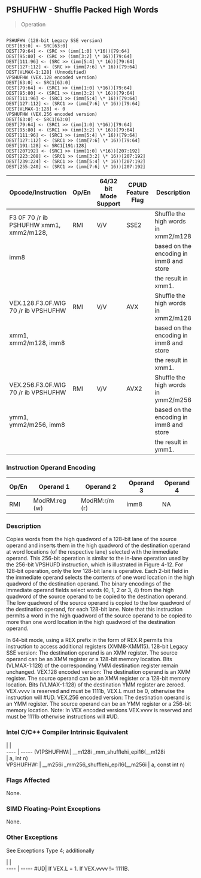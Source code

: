 ## PSHUFHW - Shuffle Packed High Words

> Operation
``` slim

PSHUFHW (128-bit Legacy SSE version)
DEST[63:0] <- SRC[63:0]
DEST[79:64] <- (SRC >> (imm[1:0] \*16))[79:64]
DEST[95:80] <- (SRC >> (imm[3:2] \* 16))[79:64]
DEST[111:96] <- (SRC >> (imm[5:4] \* 16))[79:64]
DEST[127:112] <- (SRC >> (imm[7:6] \* 16))[79:64]
DEST[VLMAX-1:128] (Unmodified)
VPSHUFHW (VEX.128 encoded version)
DEST[63:0] <- SRC1[63:0]
DEST[79:64] <- (SRC1 >> (imm[1:0] \*16))[79:64]
DEST[95:80] <- (SRC1 >> (imm[3:2] \* 16))[79:64]
DEST[111:96] <- (SRC1 >> (imm[5:4] \* 16))[79:64]
DEST[127:112] <- (SRC1 >> (imm[7:6] \* 16))[79:64]
DEST[VLMAX-1:128] <- 0
VPSHUFHW (VEX.256 encoded version)
DEST[63:0] <- SRC1[63:0]
DEST[79:64] <- (SRC1 >> (imm[1:0] \*16))[79:64]
DEST[95:80] <- (SRC1 >> (imm[3:2] \* 16))[79:64]
DEST[111:96] <- (SRC1 >> (imm[5:4] \* 16))[79:64]
DEST[127:112] <- (SRC1 >> (imm[7:6] \* 16))[79:64]
DEST[191:128] <- SRC1[191:128]
DEST[207192] <- (SRC1 >> (imm[1:0] \*16))[207:192]
DEST[223:208] <- (SRC1 >> (imm[3:2] \* 16))[207:192]
DEST[239:224] <- (SRC1 >> (imm[5:4] \* 16))[207:192]
DEST[255:240] <- (SRC1 >> (imm[7:6] \* 16))[207:192]

```

 Opcode/Instruction                     | Op/En| 64/32 bit Mode Support| CPUID Feature Flag| Description                            
 ---  | --- | --- | --- | ---
 F3 0F 70 /r ib PSHUFHW xmm1, xmm2/m128,| RMI  | V/V                   | SSE2              | Shuffle the high words in xmm2/m128    
 imm8                                   |      |                       |                   | based on the encoding in imm8 and store
                                        |      |                       |                   | the result in xmm1.                    
 VEX.128.F3.0F.WIG 70 /r ib VPSHUFHW    | RMI  | V/V                   | AVX               | Shuffle the high words in xmm2/m128    
 xmm1, xmm2/m128, imm8                  |      |                       |                   | based on the encoding in imm8 and store
                                        |      |                       |                   | the result in xmm1.                    
 VEX.256.F3.0F.WIG 70 /r ib VPSHUFHW    | RMI  | V/V                   | AVX2              | Shuffle the high words in ymm2/m256    
 ymm1, ymm2/m256, imm8                  |      |                       |                   | based on the encoding in imm8 and store
                                        |      |                       |                   | the result in ymm1.                    

### Instruction Operand Encoding
 Op/En| Operand 1    | Operand 2    | Operand 3| Operand 4
 ---  | --- | --- | --- | ---
 RMI  | ModRM:reg (w)| ModRM:r/m (r)| imm8     | NA       

### Description
Copies words from the high quadword of a 128-bit lane of the source operand
and inserts them in the high quadword of the destination operand at word locations
(of the respective lane) selected with the immediate operand. This 256-bit operation
is similar to the in-lane operation used by the 256-bit VPSHUFD instruction,
which is illustrated in Figure 4-12. For 128-bit operation, only the low 128-bit
lane is operative. Each 2-bit field in the immediate operand selects the contents
of one word location in the high quadword of the destination operand. The binary
encodings of the immediate operand fields select words (0, 1, 2 or 3, 4) from
the high quadword of the source operand to be copied to the destination operand.
The low quadword of the source operand is copied to the low quadword of the
destination operand, for each 128-bit lane. Note that this instruction permits
a word in the high quadword of the source operand to be copied to more than
one word location in the high quadword of the destination operand.

In 64-bit mode, using a REX prefix in the form of REX.R permits this instruction
to access additional registers (XMM8-XMM15). 128-bit Legacy SSE version: The
destination operand is an XMM register. The source operand can be an XMM register
or a 128-bit memory location. Bits (VLMAX-1:128) of the corresponding YMM destination
register remain unchanged. VEX.128 encoded version: The destination operand
is an XMM register. The source operand can be an XMM register or a 128-bit memory
location. Bits (VLMAX-1:128) of the destination YMM register are zeroed. VEX.vvvv
is reserved and must be 1111b, VEX.L must be 0, otherwise the instruction will
#UD. VEX.256 encoded version: The destination operand is an YMM register. The
source operand can be an YMM register or a 256-bit memory location. Note: In
VEX encoded versions VEX.vvvv is reserved and must be 1111b otherwise instructions
will #UD.



### Intel C/C++ Compiler Intrinsic Equivalent
   | |  
---- | -----
 (V)PSHUFHW:| __m128i _mm_shufflehi_epi16(__m128i   
            | a, int n)                             
 VPSHUFHW:  | __m256i _mm256_shufflehi_epi16(__m256i
            | a, const int n)                       

### Flags Affected
None.


### SIMD Floating-Point Exceptions
None.


### Other Exceptions
See Exceptions Type 4; additionally

   | |  
---- | -----
 #UD| If VEX.L = 1. If VEX.vvvv != 1111B.
